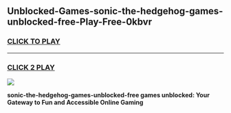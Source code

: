 
## Unblocked-Games-sonic-the-hedgehog-games-unblocked-free-Play-Free-0kbvr
<h3>
<a href="https://premium76.site?title=sonic-the-hedgehog-games-unblocked-free&ref=15A">CLICK TO PLAY</a></h3>
<hr>

<h3>
<a href="https://premium76.site?title=sonic-the-hedgehog-games-unblocked-free&ref=15A">CLICK 2 PLAY</a>
  
</h3>

<a href="https://premium76.site?title=sonic-the-hedgehog-games-unblocked-free&ref=15A"><img src="https://clearcache.store/games.png"></a>


**sonic-the-hedgehog-games-unblocked-free games unblocked: Your Gateway to Fun and Accessible Online Gaming**
